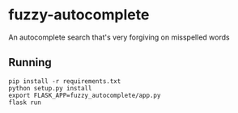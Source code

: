# fuzzy-autocomplete
An autocomplete search that's very forgiving on misspelled words


## Running

    pip install -r requirements.txt
    python setup.py install
    export FLASK_APP=fuzzy_autocomplete/app.py
    flask run
